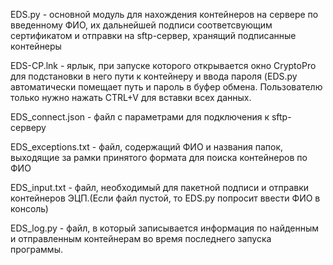 EDS.py - основной модуль для нахождения контейнеров на сервере по введенному ФИО, их дальнейшей подписи соответсвующим сертификатом и отправки на sftp-сервер, хранящий подписанные контейнеры

EDS-CP.lnk - ярлык, при запуске которого открывается окно CryptoPro для подстановки в него пути к контейнеру и ввода пароля (EDS.py автоматически помещает путь и пароль в буфер обмена. Пользователю только нужно нажать CTRL+V для вставки всех данных.

EDS_connect.json - файл с параметрами для подключения к sftp-серверу

EDS_exceptions.txt - файл, содержащий ФИО и названия папок, выходящие за рамки принятого формата для поиска контейнеров по ФИО

EDS_input.txt - файл, необходимый для пакетной подписи и отправки контейнеров ЭЦП.(Если файл пустой, то EDS.py попросит ввести ФИО в консоль)

EDS_log.py - файл, в который записывается информация по найденным и отправленным контейнерам во время последнего запуска программы.
